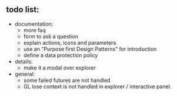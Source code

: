 ## todo list:
 - documentation:
    - more faq
    - form to ask a question
    - explain actions, icons and parameters
    - use an "Purpose first Design Patterns" for introduction
    - define a data protection policy
 - details:
   - make it a modal over explorer
 - general:
   - some failed futures are not handled
   - GL lose context is not handled in explorer / interactive panel.
